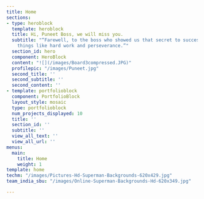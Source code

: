 ```yaml
---
title: Home
sections:
- type: heroblock
  template: heroblock
  title: Hi, Puneet Boss, we will miss you.
  subtitle: "“Farewell, to the boss who showed us that secret to success lies in simple
    things like hard work and perseverance.”"
  section_id: hero
  component: HeroBlock
  content: "![](/images/Board3compressed.JPG)"
  profilepic: "/images/Puneet.jpg"
  second_title: ''
  second_subtitle: ''
  second_content: ''
- template: portfolioblock
  component: PortfolioBlock
  layout_style: mosaic
  type: portfolioblock
  num_projects_displayed: 10
  title: ''
  section_id: ''
  subtitle: ''
  view_all_text: ''
  view_all_url: ''
menus:
  main:
    title: Home
    weight: 1
template: home
techm: "/images/Pictures-Hd-Superman-Backgrounds-620x429.jpg"
team_india_sbu: "/images/Online-Superman-Backgrounds-Hd-620x349.jpg"

---
```

